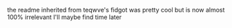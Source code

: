 the readme inherited from teqwve's fidgot was pretty cool but is now almost 100% irrelevant
I'll maybe find time later
